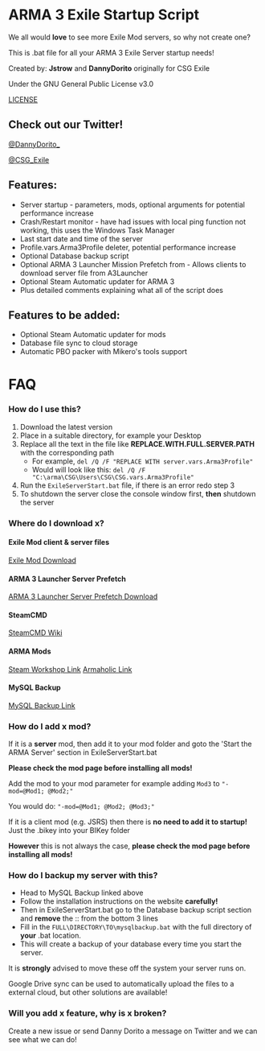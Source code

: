# ARMA 3 Exile Startup Script
We all would **love** to see more Exile Mod servers, so why not create one?

This is .bat file for all your ARMA 3 Exile Server startup needs!

Created by: **Jstrow** and **DannyDorito** originally for CSG Exile

Under the GNU General Public License v3.0

[LICENSE](https://github.com/DannyDorito/Exile-Server-Startup/blob/master/LICENSE)

## Check out our Twitter!
[@DannyDorito_](https://twitter.com/DannyDorito_)

[@CSG_Exile](https://twitter.com/CSG_Exile)

## Features:
* Server startup - parameters, mods, optional arguments for potential performance increase
* Crash/Restart monitor - have had issues with local ping function not working, this uses the Windows Task Manager
* Last start date and time of the server
* Profile.vars.Arma3Profile deleter, potential performance increase
* Optional Database backup script
* Optional ARMA 3 Launcher Mission Prefetch from  - Allows clients to download server file from A3Launcher
* Optional Steam Automatic updater for ARMA 3
* Plus detailed comments explaining what all of the script does

## Features to be added:
* Optional Steam Automatic updater for mods
* Database file sync to cloud storage
* Automatic PBO packer with Mikero's tools support

# FAQ

### How do I use this?
1. Download the latest version
2. Place in a suitable directory, for example your Desktop
3. Replace all the text in the file like **REPLACE.WITH.FULL.SERVER.PATH** with the corresponding path
   - For example, ``del /Q /F "REPLACE WITH server.vars.Arma3Profile"``
   - Would will look like this: ``del /Q /F "C:\arma\CSG\Users\CSG\CSG.vars.Arma3Profile"``
4. Run the ``ExileServerStart.bat`` file, if there is an error redo step 3
5. To shutdown the server close the console window first, **then** shutdown the server

### Where do I download x?

#### Exile Mod client & server files

[Exile Mod Download](http://www.exilemod.com/downloads)

#### ARMA 3 Launcher Server Prefetch

[ARMA 3 Launcher Server Prefetch Download](https://a3.launcher.eu/MissionPrefetchServer.zip)

#### SteamCMD

[SteamCMD Wiki](https://developer.valvesoftware.com/wiki/SteamCMD)

#### ARMA Mods

[Steam Workshop Link](https://developer.valvesoftware.com/wiki/SteamCMD)
[Armaholic Link](http://www.armaholic.com)

#### MySQL Backup

[MySQL Backup Link](https://www.redolive.com/utah-web-designers-blog/automated-mysql-backup-for-windows)

### How do I add x mod?
If it is a **server** mod, then add it to your mod folder and goto the 'Start the ARMA Server' section in ExileServerStart.bat

**Please check the mod page before installing all mods!**

Add the mod to your mod parameter for example adding ``Mod3`` to ``"-mod=@Mod1; @Mod2;"``

You would do:
``"-mod=@Mod1; @Mod2; @Mod3;"``

If it is a client mod (e.g. JSRS) then there is **no need to add it to startup!** Just the .bikey into your BIKey folder

**However** this is not always the case, **please check the mod page before installing all mods!**

### How do I backup my server with this?

* Head to MySQL Backup linked above
* Follow the installation instructions on the website **carefully!**
* Then in ExileServerStart.bat go to the Database backup script section and **remove** the :: from the bottom 3 lines
* Fill in the ``FULL\DIRECTORY\TO\mysqlbackup.bat`` with the full directory of **your** .bat location.
* This will create a backup of your database every time you start the server.

It is **strongly** advised to move these off the system your server runs on.

Google Drive sync can be used to automatically upload the files to a external cloud, but other solutions are available!

### Will you add x feature, why is x broken?
Create a new issue or send Danny Dorito a message on Twitter and we can see what we can do!
